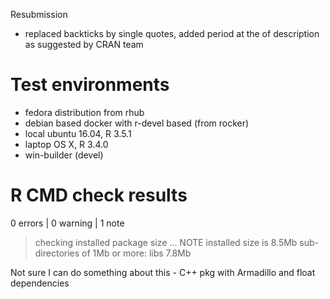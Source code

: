 Resubmission

- replaced backticks by single quotes, added period at the of description as suggested by CRAN team

# Test environments

- fedora distribution from rhub
- debian based docker with r-devel based (from rocker)
- local ubuntu 16.04, R 3.5.1
- laptop OS X, R 3.4.0
- win-builder (devel)

# R CMD check results

0 errors | 0 warning | 1 note

> checking installed package size ... NOTE
    installed size is  8.5Mb
    sub-directories of 1Mb or more:
      libs   7.8Mb

Not sure I can do something about this - C++ pkg with Armadillo and float dependencies
